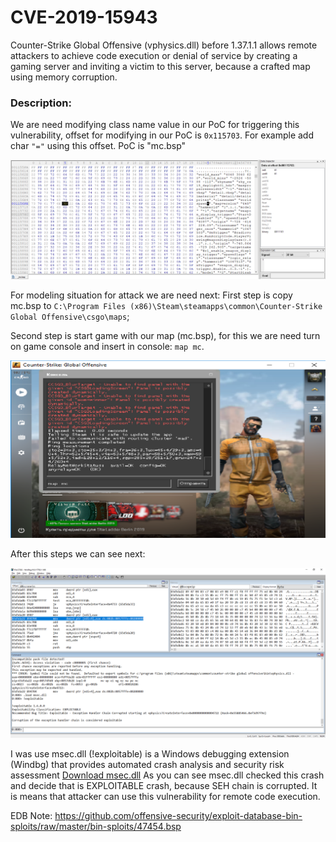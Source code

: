 # CVE-2019-15943

Counter-Strike Global Offensive (vphysics.dll) before 1.37.1.1 allows remote attackers to achieve code execution or denial of service by creating a gaming server and inviting a victim to this server, because a crafted map using memory corruption. 

### Description:

We are need modifying class name value in our PoC for triggering this vulnerability, offset for modifying in our PoC is `0x115703`. For example add char `"="` using this offset. PoC is "mc.bsp"

![](https://github.com/bi7s/CVE/blob/master/CVE-2019-15943/img/offset.png)

For modeling situation for attack we are need next:
First step is copy mc.bsp to `C:\Program Files (x86)\Steam\steamapps\common\Counter-Strike Global Offensive\csgo\maps`;

Second step is start game with our map (mc.bsp), for this we are need turn on game console and insert in console: `map mc`.

![](https://github.com/bi7s/CVE/blob/master/CVE-2019-15943/img/1.png)

After this steps we can see next:

![](https://github.com/bi7s/CVE/blob/master/CVE-2019-15943/img/windbg.png)

I was use msec.dll (!exploitable) is a Windows debugging extension (Windbg) that provides automated crash analysis and security risk assessment [Download msec.dll](https://archive.codeplex.com/?p=msecdbg)
As you can see msec.dll checked this crash and decide that is EXPLOITABLE crash, because SEH chain is corrupted. It is means that attacker can use this vulnerability for remote code execution.

EDB Note: https://github.com/offensive-security/exploit-database-bin-sploits/raw/master/bin-sploits/47454.bsp
